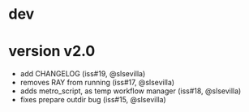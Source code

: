 # dev

# version v2.0
- add CHANGELOG (iss#19, @slsevilla)
- removes RAY from running (iss#17, @slsevilla)
- adds metro_script, as temp workflow manager (iss#18, @slsevilla)
- fixes prepare outdir bug (iss#15, @slsevilla)